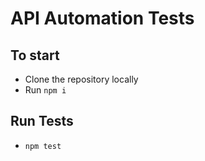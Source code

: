 # API Automation Tests

## To start
- Clone the repository locally
- Run `npm i`

## Run Tests
- `npm test`
